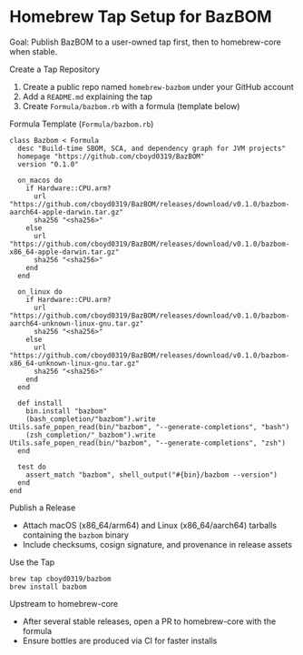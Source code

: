 # Homebrew Tap Setup for BazBOM

Goal: Publish BazBOM to a user-owned tap first, then to homebrew-core when stable.

Create a Tap Repository
1) Create a public repo named `homebrew-bazbom` under your GitHub account
2) Add a `README.md` explaining the tap
3) Create `Formula/bazbom.rb` with a formula (template below)

Formula Template (`Formula/bazbom.rb`)
```
class Bazbom < Formula
  desc "Build-time SBOM, SCA, and dependency graph for JVM projects"
  homepage "https://github.com/cboyd0319/BazBOM"
  version "0.1.0"

  on_macos do
    if Hardware::CPU.arm?
      url "https://github.com/cboyd0319/BazBOM/releases/download/v0.1.0/bazbom-aarch64-apple-darwin.tar.gz"
      sha256 "<sha256>"
    else
      url "https://github.com/cboyd0319/BazBOM/releases/download/v0.1.0/bazbom-x86_64-apple-darwin.tar.gz"
      sha256 "<sha256>"
    end
  end

  on_linux do
    if Hardware::CPU.arm?
      url "https://github.com/cboyd0319/BazBOM/releases/download/v0.1.0/bazbom-aarch64-unknown-linux-gnu.tar.gz"
      sha256 "<sha256>"
    else
      url "https://github.com/cboyd0319/BazBOM/releases/download/v0.1.0/bazbom-x86_64-unknown-linux-gnu.tar.gz"
      sha256 "<sha256>"
    end
  end

  def install
    bin.install "bazbom"
    (bash_completion/"bazbom").write Utils.safe_popen_read(bin/"bazbom", "--generate-completions", "bash")
    (zsh_completion/"_bazbom").write Utils.safe_popen_read(bin/"bazbom", "--generate-completions", "zsh")
  end

  test do
    assert_match "bazbom", shell_output("#{bin}/bazbom --version")
  end
end
```

Publish a Release
- Attach macOS (x86_64/arm64) and Linux (x86_64/aarch64) tarballs containing the `bazbom` binary
- Include checksums, cosign signature, and provenance in release assets

Use the Tap
```
brew tap cboyd0319/bazbom
brew install bazbom
```

Upstream to homebrew-core
- After several stable releases, open a PR to homebrew-core with the formula
- Ensure bottles are produced via CI for faster installs

